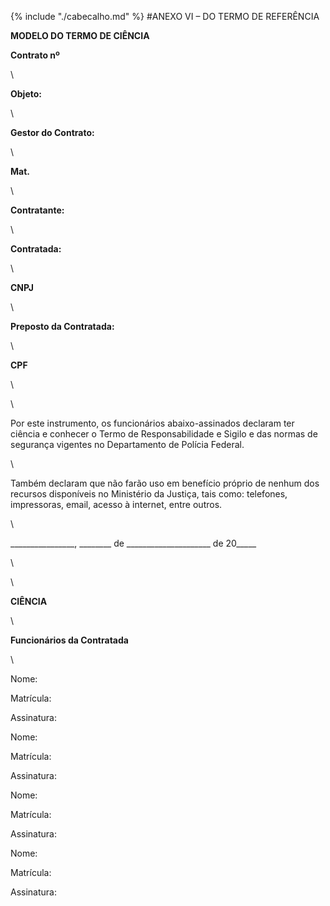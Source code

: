 {% include "./cabecalho.md" %}
#ANEXO VI – DO TERMO DE REFERÊNCIA

**MODELO DO TERMO DE CIÊNCIA**

**Contrato nº**

\

**Objeto:**

\

**Gestor do Contrato:**

\

**Mat.**

\

**Contratante:**

\

**Contratada:**

\

**CNPJ**

\

**Preposto da Contratada:**

\

**CPF**

\

\

Por este instrumento, os funcionários abaixo-assinados declaram ter
ciência e conhecer o Termo de Responsabilidade e Sigilo e das normas de
segurança vigentes no Departamento de Polícia Federal.

\

Também declaram que não farão uso em benefício próprio de nenhum dos
recursos disponíveis no Ministério da Justiça, tais como: telefones,
impressoras, email, acesso à internet, entre outros.

\

\_\_\_\_\_\_\_\_\_\_\_\_\_\_\_\_, \_\_\_\_\_\_\_\_ de
\_\_\_\_\_\_\_\_\_\_\_\_\_\_\_\_\_\_\_\_\_ de 20\_\_\_\_\_

\

\

**CIÊNCIA**

\

**Funcionários da Contratada**

\

Nome:

Matrícula:

Assinatura:

Nome:

Matrícula:

Assinatura:

Nome:

Matrícula:

Assinatura:

Nome:

Matrícula:

Assinatura:


